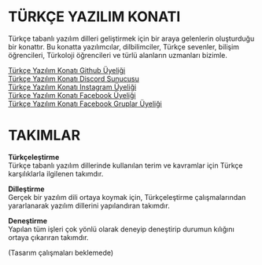 # TÜRKÇE YAZILIM KONATI

Türkçe tabanlı yazılım dilleri geliştirmek için bir araya gelenlerin oluşturduğu bir konattır. Bu konatta yazılımcılar, dilbilimciler, Türkçe sevenler, bilişim öğrencileri, Türkoloji öğrencileri ve türlü alanların uzmanları bizimle.

[Türkçe Yazılım Konatı Github Üyeliği](https://github.com/turkce-yazilim-konati/)  
[Türkçe Yazılım Konatı Discord Sunucusu](https://discord.gg/8ymtm9XPyQ)  
[Türkçe Yazılım Konatı Instagram Üyeliği](https://www.instagram.com/turkceyazilimkonati/)  
[Türkçe Yazılım Konatı Facebook Üyeliği](https://www.facebook.com/turkceyazilimkonati/)  
[Türkçe Yazılım Konatı Facebook Gruplar Üyeliği](https://www.facebook.com/groups/turkceyazilimkonati)  


# TAKIMLAR

**Türkçeleştirme**  
Türkçe tabanlı yazılım dillerinde kullanılan terim ve kavramlar için Türkçe karşılıklarla ilgilenen takımdır.

**Dilleştirme**  
Gerçek bir yazılım dili ortaya koymak için, Türkçeleştirme çalışmalarından yararlanarak yazılım dillerini yapılandıran takımdır.

**Deneştirme**  
Yapılan tüm işleri çok yönlü olarak deneyip deneştirip durumun kılığını ortaya çıkarıran takımdır.

(Tasarım çalışmaları beklemede)
